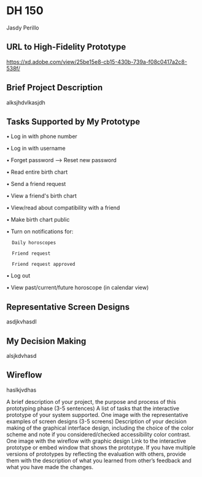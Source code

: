 # DH 150 
Jasdy Perillo

## URL to High-Fidelity Prototype
https://xd.adobe.com/view/25be15e8-cb15-430b-739a-f08c0417a2c8-538f/

## Brief Project Description

alksjhdvlkasjdh

## Tasks Supported by My Prototype
• Log in with phone number

• Log in with username

• Forget password —> Reset new password

• Read entire birth chart

• Send a friend request

• View a friend's birth chart

• View/read about compatibility with a friend

• Make birth chart public

• Turn on notifications for:

      Daily horoscopes

      Friend request

      Friend request approved
      
• Log out

• View past/current/future horoscope (in calendar view)

## Representative Screen Designs
asdjkvhasdl

## My Decision Making
alsjkdvhasd

## Wireflow
haslkjvdhas

A brief description of your project, the purpose and process of this prototyping phase (3-5 sentences)
A list of tasks that the interactive prototype of your system supported.
One image with the representative examples of screen designs (3-5 screens) 
Description of your decision making of the graphical interface design, including the choice of the color scheme and note if you considered/checked accessibility color contrast.
One image with the wireflow with graphic design
Link to the interactive prototype or embed window that shows the prototype.
If you have multiple versions of prototypes by reflecting the evaluation with others, provide them with the description of what you learned from other’s feedback and what you have made the changes. 



